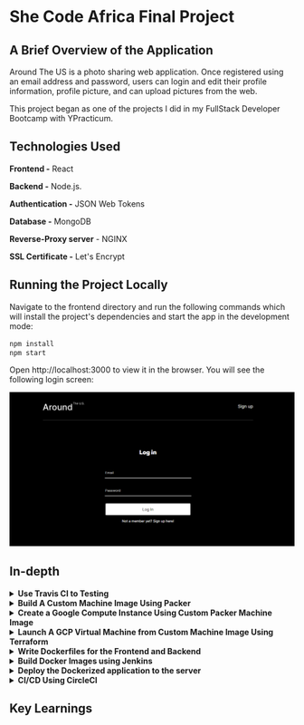 # She Code Africa Final Project

## A Brief Overview of the Application

Around The US is a photo sharing web application. Once registered using an email address and password, users can login and edit their profile information, profile picture, and can upload pictures from the web.

This project began as one of the projects I did in my FullStack Developer Bootcamp with YPracticum.

## Technologies Used

**Frontend -** React

**Backend -** Node.js.

**Authentication -** JSON Web Tokens

**Database -** MongoDB

**Reverse-Proxy server** - NGINX

**SSL Certificate -** Let's Encrypt

## Running the Project Locally

Navigate to the frontend directory and run the following commands which will install the project's dependencies and start the app in the development mode:

```
npm install
npm start
```

Open http://localhost:3000 to view it in the browser. You will see the following login screen:

![](/images/login.png)

## In-depth

<details>
<summary><b>Use Travis CI to Testing</b></summary><p>

1. Inside the backend directory we will write unit tests for some the Express routes. For testing HTTP calls we can use of a Node module called SuperTest and the testing framework Jest.

```
  npm install supertest jest
```

2. Inside package.json, under "Scripts," add the following script

```
  "test": "jest"
```

3. Create a folder called test in the root of the backend directory. Inside the test folder create a file called test.js for writing the unit tests.

4. First import the supertest module into the test.js file.

```
  const request = require('supertest');
```

5. Create the tests (see backend/test/test.js)

6. Run

```
  npm test
```

7. You should see something like this

```
  ![](/images/test.png)
```

</p></details>

<details>
<summary><b>Build A Custom Machine Image Using Packer</b></summary><p>

1. [Download and install Packer](https://www.packer.io/downloads)
2. Packer has many different provisioners including Chef and Puppet. For this project, I have provided two different Packer templates - one using the using the [Windows Shell Provisioner](https://www.packer.io/docs/provisioners/windows-shell), and one using the [Ansible Provisioner](https://www.packer.io/docs/provisioners/ansible/ansible).

Both the provided ansible playbook and Bash script do the same thing - install software like Nodejs and MongoDB onto our custom machine image that our application needs to run. You can find both templates inside the packer directory.

If you chose to configure Packer using Ansible, you first need to install it.

- [Download and Install Ansible](https://docs.ansible.com/ansible/latest/installation_guide/intro_installation.html#selecting-an-ansible-version-to-install)

- [Download and Install Ansible on Windows](https://phoenixnap.com/kb/install-ansible-on-windows)

3. Log into the Google Cloud Console and create a new project. Select your project and open it.

4. Go to*IAM and ADMIN* and create a custom service account for Packer and assign it Compute Instance Admin (v1) & Service Account User roles and save.

![](/images/serviceaccount.jpg)

4. Generate a JSON Key and download it.

5. Set the environment variable GOOGLE_APPLICATION_CREDENTIALS to point to the path where you saved your service account key.

![](/images/setcreds.jpg)

6. Create a packer template using JSON or HCL.

7. Validate your template by running

```
  packer validate packer.json
```

8. Build the image

```
  packer build packer.json
```

![](/images/terminalimage.jpg)

9. To check that your image has been successully built, you can try to create a virtual machine using the image

![](/images/consoleimage.jpg)

</p></details>

<details>
<summary><b>Create a Google Compute Instance Using Custom Packer Machine Image</b></summary><p>

1. In order to use the custom machine image we just created using Packer, inside the GCP console, go to _Compute Engine_ and select _VM Instances_

![](/images/menu.png)

2. Click on _Create Instance_

![](/images/create.png)

3. Name your instance. Under _Boot Disk_ click on _CHANGE_

4. Go to _Custom Images_, select your project, and from the dropdown menu under _image_ select the machine image your created using Packer. Click _Select_

![](/images/custom.png)

5. Select any other desired configurations and click _Create_

![](/images/vm.png)

</p></details>

<details>
<summary><b>Launch A GCP Virtual Machine from Custom Machine Image Using Terraform</b></summary><p>

To see the machine image we've just built using Packer in action, we can provision a Virtual Machine using Terraform.

In order for Terraform to be able to provision the infrastructure needed for this project, make sure to setup GCP in the following way:

1. Create a GCP Project in the console or use the project created when building the AMI.

2. Enable Google Compute Engine for your project in the GCP console.

3. Create a Service Account by going to IAM & ADMIN -> Service Accounts. Click "Create Service Account". Give it any desired name and click "Create and Continue". For the Role, choose "Owner", then click "Continue". Skip granting additional users access, and click "Done".

4. After you create your service account, you need to create a service account key. Select your service account from the list. Select the "Keys" tab. In the drop down menu, select "Manage Keys" then "Add key", "Create New Key". Leave the "Key Type" as JSON. Click "Create" to create the key and save the key file to your computer.

5. Inside your terminal, set the environment variable GOOGLE_APPLICATION_CREDENTIALS to point to the path where you saved your service account key. Refer to Google official documnetation [Authenticating as a service account](https://cloud.google.com/docs/authentication/production) for command for your specific shell. For Windows command prompt, use

```
  set GOOGLE_APPLICATION_CREDENTIALS=KEY_PATH
```

6. Create a main.tf file.

7. Run the following commands

```
  terraform init
  terraform plan
  terraform apply
```

8. To confirm the instane was created, inside the GCP console, go to "Compute Engine" and you should see your instance insce the VM Instances dasboard.

</p></details>

<details>
<summary><b>Write Dockerfiles for the Frontend and Backend</b></summary><p>

Add a Dockerfile to the directory to the root of the frontend, and the root of the backend, then configure the lines as described below.

**Line 1:** "FROM" tells Docker what base image to use as a starting point. For this project, we will use the alpine version of Node since it is lightweight.

```
  FROM node:12-alpine3.14
```

**Line 2:** Set the working directory in the container to /frontend or /backend. This directory is where all our code files will be stored inside the container, as well as where we'll run npm install, and launch the application:

```
  WORKDIR /frontend
```

**Lines 3:** Copy the package.json file into the /frontend or /backend directory in the container.

```
  COPY package.json /frontend
```

**Lines 4:** "RUN" executes commands inside the container. Here we use it to install all the projects dependencies which are listed in the package.json file.

```
  RUN npm install
```

**Line 5:** Copy over all the rest of the projects files and folders into /frontend or /backend folders inside the container.

```
  COPY . /app
```

**Line 6:** This line describes the command that should be executed when the Docker image is launching. The package.json files of both the frontend and backend, both already contain a start script which we call here.

```
  CMD npm run start
```

**Line 7:** Expose port 8081 to the outside once the container has launched.

```
  EXPOSE 8081
```

The finished Dockerfile for the frontend should look like this:

The finished Dockerfile for the backend should look like this:

Create a file called .dockerignore. This file is similar to a .gitignore file and lets us ignore files or folders that should not be included in the final Docker build.

```
  node_modules
  .git
  .gitignore

```

</p></details>

<details>
<summary><b>Build Docker Images using Jenkins</b></summary><p>

Create codebase.
Sync with GitHub
Sync GitHub with Jenkins

- go to folder where jenkins installed eg /downloads/Jenkins and open cmd and run:
  jenkins -jar jenkins.war
  By default should be running on port 8080. Should say jenkins is fully up and running. Go to localhost:8080 - should redirect you to jenkins dashboard

  1. Create new Job & name eg jenkins-docker. Click Freestyle project, click ok
  2. Under General, select "Github Project" and enter project url (doensnt end with .git)
  3. Under Source Code Management, choose "Git" and enter repo url (go to github ), click on "Clone or Download" and copy url under "clone with https". No nned to provide credentials because repo is public
  4. Under "Build Triggers", select "Pull SCM" and put 5 stars (**\***) in 'Schedule' section. Will get msg "Do you really mean every minute"
  5. Under "Build" ???????????????????
  6. Click apply and save
  7. In the dashboard click "build now"
  8. To verify that GitHub and Jenkins are synced, make change in your source code. Once commit has been pushed tp GH, should appear in Jenkins

  Intergrate Jenkins with Docker

  1. Add 3 docker plugins. In Jenkins dashboard, go to "Manage Jenkins". Go to "Manage Plugins." Go to "Available" and in the filter type docker. Look for plugin called "Cloudbees docker build and publish plugin," as well as the one called "docker plugin," as well as "docker build step."
  2. Create Dockerfile in project root and commit
  3. Instruct Jenkins to build docker image off of Dockerfile and post to Dockhub - in Jenkins dashboard, click on your project, click "Configure." Under "Build Environment," go to "Build" -> "Add build step" -> "Docker build and publish"
  4. Under "repository name" enter dockerhub username (deserie), then image name that was specified in Dockerfile
  5. Under "Registry credentials," provide dockerhub creds.
  6. Apply and save.
  7. In main dashboard "build now"
  8. Verify image is in dockerhub

  Resources
  https://www.jenkins.io/doc/book/pipeline/docker/

</p></details>

<details>
<summary><b>Deploy the Dockerized application to the server</b></summary><p>

SSH into the server and launch the Docker images by running docker pull and docker run.

</p></details>

<details>
<summary><b>CI/CD Using CircleCI</b></summary><p>

</p></details>

## Key Learnings
